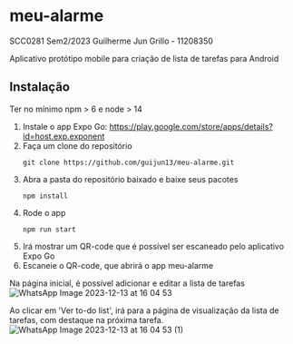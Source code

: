 # meu-alarme

SCC0281 Sem2/2023
Guilherme Jun Grillo - 11208350

Aplicativo protótipo mobile para criação de lista de tarefas para Android

## Instalação

Ter no mínimo npm > 6 e node > 14

1. Instale o app Expo Go: https://play.google.com/store/apps/details?id=host.exp.exponent
2. Faça um clone do repositório
   ```
   git clone https://github.com/guijun13/meu-alarme.git
   ```
3. Abra a pasta do repositório baixado e baixe seus pacotes
   ```
   npm install
   ```
4. Rode o app
   ```
   npm run start
   ```
5. Irá mostrar um QR-code que é possível ser escaneado pelo aplicativo Expo Go
6. Escaneie o QR-code, que abrirá o app meu-alarme

Na página inicial, é possível adicionar e editar a lista de tarefas
![WhatsApp Image 2023-12-13 at 16 04 53](https://github.com/guijun13/meu-alarme/assets/48109548/187dd942-3a71-4935-98c3-f875b416bac4)


Ao clicar em 'Ver to-do list', irá para a página de visualização da lista de tarefas, com destaque na próxima tarefa.
![WhatsApp Image 2023-12-13 at 16 04 53 (1)](https://github.com/guijun13/meu-alarme/assets/48109548/6aeeea93-8d8f-4f6c-8759-ae75996466a1)
